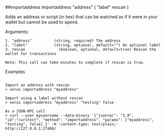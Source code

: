##importaddress
importaddress "address" ( "label" rescan )

Adds an address or script (in hex) that can be watched as if it were in your wallet but cannot be used to spend.

Arguments:
```
1. "address"          (string, required) The address
2. "label"            (string, optional, default="") An optional label
3. rescan               (boolean, optional, default=true) Rescan the wallet for transactions

Note: This call can take minutes to complete if rescan is true.

```
Examples
```

Import an address with rescan
> verus importaddress "myaddress"

Import using a label without rescan
> verus importaddress "myaddress" "testing" false

As a JSON-RPC call
> curl --user myusername --data-binary '{"jsonrpc": "1.0", "id":"curltest", "method": "importaddress", "params": ["myaddress", "testing", false] }' -H 'content-type: text/plain;' http://127.0.0.1:27486/

```
